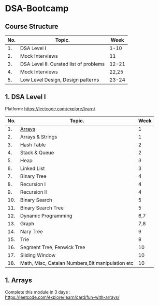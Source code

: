 # DSA-Bootcamp


## Course Structure

| No. | Topic. | Week
| ---|---|---
| 1. | DSA Level I | 1-10
| 2. | Mock Interviews | 11
| 3. | DSA Level II. Curated list of problems | 12-21
| 4. | Mock Interviews | 22,25
| 5. | Low Level Design, Design patterns | 23-24



## 1. DSA Level I

Platform: https://leetcode.com/explore/learn/

| No. | Topic. | Week
| ---|---|---
| 1. | [Arrays](#1-arrays)  | 1
| 2. | Arrays & Strings | 1
| 3. | Hash Table | 2
| 4. | Stack & Queue  | 2
| 5. | Heap | 3
| 6. | Linked List  | 3
| 7. | Binary Tree  | 4
| 8. | Recursion I  | 4
| 9. | Recursion II | 4
| 10. | Binary Search | 5
| 11. | Binary Search Tree  | 5
| 12. | Dynamic Programming | 6,7
| 13. | Graph | 7,8
| 14. | Nary Tree | 9
| 15. | Trie  | 9
| 16. | Segment Tree, Fenwick Tree  | 10
| 17. | Sliding Window  | 10
| 18. | Math, Misc, Catalan Numbers,Bit manipulation etc  | 10


## 1. Arrays 

Complete this module in 3 days : https://leetcode.com/explore/learn/card/fun-with-arrays/





  


